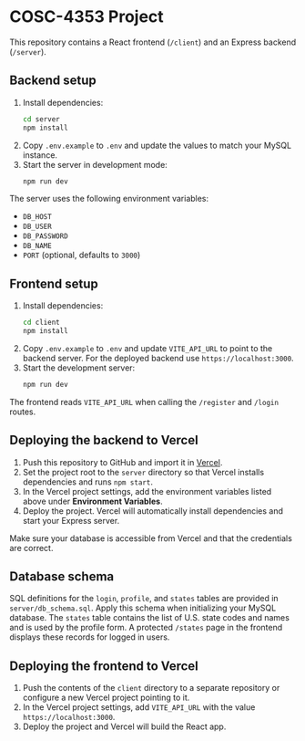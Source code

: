 # COSC-4353 Project

This repository contains a React frontend (`/client`) and an Express backend (`/server`).

## Backend setup

1. Install dependencies:
   ```sh
   cd server
   npm install
   ```
2. Copy `.env.example` to `.env` and update the values to match your MySQL instance.
3. Start the server in development mode:
   ```sh
   npm run dev
   ```

The server uses the following environment variables:

- `DB_HOST`
- `DB_USER`
- `DB_PASSWORD`
- `DB_NAME`
- `PORT` (optional, defaults to `3000`)

## Frontend setup

1. Install dependencies:
   ```sh
   cd client
   npm install
   ```
2. Copy `.env.example` to `.env` and update `VITE_API_URL` to point to the backend server. For the deployed backend use `https://localhost:3000`.
3. Start the development server:
   ```sh
   npm run dev
   ```

The frontend reads `VITE_API_URL` when calling the `/register` and `/login` routes.

## Deploying the backend to Vercel

1. Push this repository to GitHub and import it in [Vercel](https://vercel.com/new).
2. Set the project root to the `server` directory so that Vercel installs dependencies and runs `npm start`.
3. In the Vercel project settings, add the environment variables listed above under **Environment Variables**.
4. Deploy the project. Vercel will automatically install dependencies and start your Express server.

Make sure your database is accessible from Vercel and that the credentials are correct.

## Database schema

SQL definitions for the `login`, `profile`, and `states` tables are provided in
`server/db_schema.sql`. Apply this schema when initializing your MySQL
database. The `states` table contains the list of U.S. state codes and names and
is used by the profile form. A protected `/states` page in the frontend displays
these records for logged in users.

## Deploying the frontend to Vercel

1. Push the contents of the `client` directory to a separate repository or configure a new Vercel project pointing to it.
2. In the Vercel project settings, add `VITE_API_URL` with the value `https://localhost:3000`.
3. Deploy the project and Vercel will build the React app.
